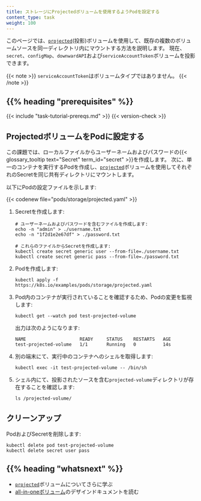 ```yaml
---
title: ストレージにProjectedボリュームを使用するようPodを設定する
content_type: task
weight: 100
---
```


<!-- overview -->
このページでは、[`projected`](/docs/concepts/storage/volumes/#projected)(投影)ボリュームを使用して、既存の複数のボリュームソースを同一ディレクトリ内にマウントする方法を説明します。
現在、`secret`、`configMap`、`downwardAPI`および`serviceAccountToken`ボリュームを投影できます。

{{< note >}}
`serviceAccountToken`はボリュームタイプではありません。
{{< /note >}}


## {{% heading "prerequisites" %}}

{{< include "task-tutorial-prereqs.md" >}} {{< version-check >}}


<!-- steps -->
## ProjectedボリュームをPodに設定する

この課題では、ローカルファイルからユーザーネームおよびパスワードの{{< glossary_tooltip text="Secret" term_id="secret" >}}を作成します。
次に、単一のコンテナを実行するPodを作成し、[`projected`](/docs/concepts/storage/volumes/#projected)ボリュームを使用してそれぞれのSecretを同じ共有ディレクトリにマウントします。

以下にPodの設定ファイルを示します:

{{< codenew file="pods/storage/projected.yaml" >}}

1. Secretを作成します:

    ```shell
    # ユーザーネームおよびパスワードを含むファイルを作成します:
    echo -n "admin" > ./username.txt
    echo -n "1f2d1e2e67df" > ./password.txt

    # これらのファイルからSecretを作成します:
    kubectl create secret generic user --from-file=./username.txt
    kubectl create secret generic pass --from-file=./password.txt
    ```
1. Podを作成します:

    ```shell
    kubectl apply -f https://k8s.io/examples/pods/storage/projected.yaml
    ```
1. Pod内のコンテナが実行されていることを確認するため、Podの変更を監視します:

    ```shell
    kubectl get --watch pod test-projected-volume
    ```
    出力は次のようになります:
    ```
    NAME                    READY     STATUS    RESTARTS   AGE
    test-projected-volume   1/1       Running   0          14s
    ```
1. 別の端末にて、実行中のコンテナへのシェルを取得します:

    ```shell
    kubectl exec -it test-projected-volume -- /bin/sh
    ```
1. シェル内にて、投影されたソースを含む`projected-volume`ディレクトリが存在することを確認します:

    ```shell
    ls /projected-volume/
    ```

## クリーンアップ

PodおよびSecretを削除します:

```shell
kubectl delete pod test-projected-volume
kubectl delete secret user pass
```



## {{% heading "whatsnext" %}}

* [`projected`](/docs/concepts/storage/volumes/#projected)ボリュームについてさらに学ぶ
* [all-in-oneボリューム](https://github.com/kubernetes/community/blob/master/contributors/design-proposals/node/all-in-one-volume.md)のデザインドキュメントを読む

